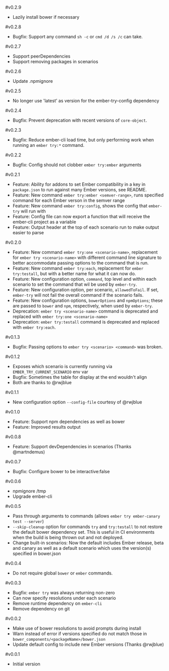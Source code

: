 #v0.2.9
- Lazily install bower if necessary

#v0.2.8
- Bugfix: Support any command `sh -c` or `cmd /d /s /c` can take.

#v0.2.7
- Support peerDependencies
- Support removing packages in scenarios

#v0.2.6
- Update .npmignore

#v0.2.5
- No longer use 'latest' as version for the ember-try-config dependency

#v0.2.4

- Bugfix: Prevent deprecation with recent versions of `core-object`.

#v0.2.3

- Bugfix: Reduce ember-cli load time, but only performing work when running an `ember try:*` command.

#v0.2.2
- Bugfix: Config should not clobber `ember try:ember` arguments

#v0.2.1
- Feature: Ability for addons to set Ember compatibility in a key in `package.json` to run against many Ember versions, see README.
- Feature: New command `ember try:ember <semver-range>`, runs specified command for each Ember verson in the semver range
- Feature: New command `ember try:config`, shows the config that `ember-try` will run with
- Feature: Config file can now export a function that will receive the ember-cli project as a variable
- Feature: Output header at the top of each scenario run to make output easier to parse

#v0.2.0
- Feature: New command `ember try:one <scenario-name>`, replacement for `ember try <scenario-name>` with different command line signature to better accommodate passing options to the command that is run.
- Feature: New command `ember try:each`, replacement for `ember try:testall`, but with a better name for what it can now do. 
- Feature: New configuration option, `command`, top level and within each scenario to set the command that wil be used by `ember-try`.
- Feature: New configuration option, per scenario, `allowedToFail`. If set, `ember-try` will not fail the overall command if the scenario fails.
- Feature: New configuration options, `bowerOptions` and `npmOptions`; these are passed to `bower` and `npm`, respectively, when used by `ember-try`.
- Deprecation: `ember try <scenario-name>` command is deprecated and replaced with `ember try:one <scenario-name>`
- Deprecation: `ember try:testall` command is deprecated and replaced with `ember try:each`.

#v0.1.3
- Bugfix: Passing options to `ember try <scenario> <command>` was broken.  

#v0.1.2
- Exposes which scenario is currently running via  `EMBER_TRY_CURRENT_SCENARIO`
  env var
- Bugfix: Sometimes the table for display at the end wouldn't align 
- Both are thanks to @rwjblue 

#v0.1.1
- New configuration option `--config-file` courtesy of @rwjblue

#v0.1.0
- Feature: Support npm dependencies as well as bower
- Feature: Improved results output

#v0.0.8
- Feature: Support devDependencies in scenarios (Thanks @martndemus)
 
#v0.0.7
- Bugfix: Configure bower to be interactive:false

#v0.0.6
- npmignore /tmp
- Upgrade ember-cli

#v0.0.5
- Pass through arguments to commands (allows `ember try ember-canary test --server`)
- `--skip-cleanup` option for commands `try` and `try:testall` to not restore the default bower dependency set. This is useful in CI environments when the build is being thrown out and not deployed.
- Change built-in scenarios: Now the default includes Ember release, beta and canary as well as a default scenario which uses the version(s) specified in bower.json

#v0.0.4
- Do not require global `bower` or `ember` commands.

#v0.0.3
- Bugfix: `ember try` was always returning non-zero
- Can now specify resolutions under each scenario
- Remove runtime dependency on `ember-cli`
- Remove dependency on git

#v0.0.2
- Make use of bower resolutions to avoid prompts during install
- Warn instead of error if versions specified do not match those in `bower_components/<packageName>/bower.json`
- Update default config to include new Ember versions (Thanks @rwjblue)

#v0.0.1
- Initial version
